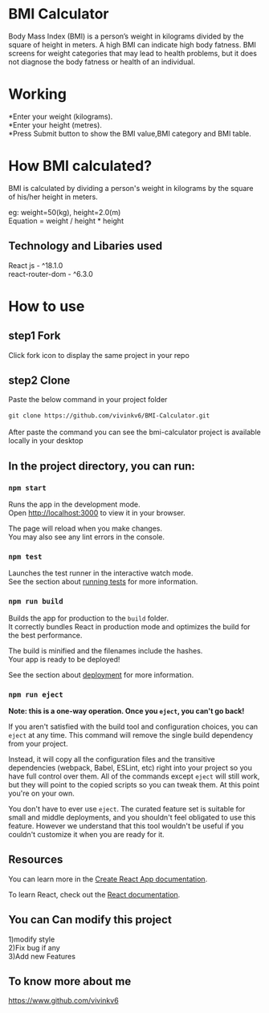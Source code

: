 # BMI Calculator

Body Mass Index (BMI) is a person’s weight in kilograms  divided by the square of height in meters. A high BMI can indicate high body fatness. BMI screens for weight categories that may lead to health problems, but it does not diagnose the body fatness or health of an individual.


# Working

*Enter your weight (kilograms).<br>
*Enter your height (metres).<br>
*Press Submit button to show the BMI value,BMI category and BMI table.

# How BMI calculated?

BMI is calculated by dividing a person's weight in kilograms by the square of his/her height in meters. <br>

eg: weight=50(kg), height=2.0(m)<br>
Equation = weight / height * height


## Technology and Libaries used

React js - ^18.1.0<br>
react-router-dom - ^6.3.0

# How to use

## step1 Fork<br>

Click fork icon to display the same project in your repo

## step2 Clone

Paste the below command in your project folder<br><br>
`git clone https://github.com/vivinkv6/BMI-Calculator.git`<br><br>
After paste the command you can see the bmi-calculator project is available locally in your desktop

## In the project directory, you can run:

### `npm start`

Runs the app in the development mode.\
Open [http://localhost:3000](http://localhost:3000) to view it in your browser.

The page will reload when you make changes.\
You may also see any lint errors in the console.

### `npm test`

Launches the test runner in the interactive watch mode.\
See the section about [running tests](https://facebook.github.io/create-react-app/docs/running-tests) for more information.

### `npm run build`

Builds the app for production to the `build` folder.\
It correctly bundles React in production mode and optimizes the build for the best performance.

The build is minified and the filenames include the hashes.\
Your app is ready to be deployed!

See the section about [deployment](https://facebook.github.io/create-react-app/docs/deployment) for more information.

### `npm run eject`

**Note: this is a one-way operation. Once you `eject`, you can't go back!**

If you aren't satisfied with the build tool and configuration choices, you can `eject` at any time. This command will remove the single build dependency from your project.

Instead, it will copy all the configuration files and the transitive dependencies (webpack, Babel, ESLint, etc) right into your project so you have full control over them. All of the commands except `eject` will still work, but they will point to the copied scripts so you can tweak them. At this point you're on your own.

You don't have to ever use `eject`. The curated feature set is suitable for small and middle deployments, and you shouldn't feel obligated to use this feature. However we understand that this tool wouldn't be useful if you couldn't customize it when you are ready for it.

## Resources

You can learn more in the [Create React App documentation](https://facebook.github.io/create-react-app/docs/getting-started).

To learn React, check out the [React documentation](https://reactjs.org/).

## You can Can modify this project

1)modify style<br>
2)Fix bug if any<br>
3)Add new Features

## To know more about me

https://www.github.com/vivinkv6
